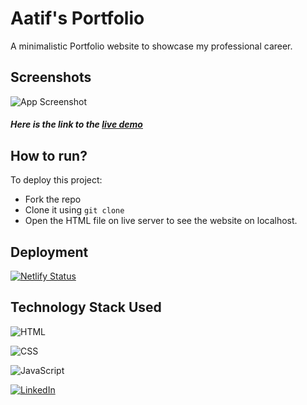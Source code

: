 
# Aatif's Portfolio

A minimalistic Portfolio website to showcase my professional career.

## Screenshots

![App Screenshot](#)

##### **Here is the link to the [live demo](#)**
## How to run?

To deploy this project:
- Fork the repo
- Clone it using `git clone`
- Open the HTML file on live server to see the website on localhost.



## Deployment

[![Netlify Status](https://api.netlify.com/api/v1/badges/2b544ece-d26c-4bcc-8af9-963295c67bbd/deploy-status)](#)
  
## Technology Stack Used

![HTML](https://img.shields.io/badge/frontend-html-orange.svg?logo=html5&style=flat-square) 

![CSS](https://img.shields.io/badge/frontend-css-yellowgreen.svg?logo=css3&style=flat-square)

![JavaScript](https://img.shields.io/badge/frontend-javascript-blue.svg?logo=javascript&style=flat-square) 





[![LinkedIn](https://img.shields.io/static/v1.svg?label=connect&message=@anirudhpanda&color=grey&logo=linkedin&style=flat&logoColor=white&colorA=blue)](https://www.linkedin.com/in/aatif20)

